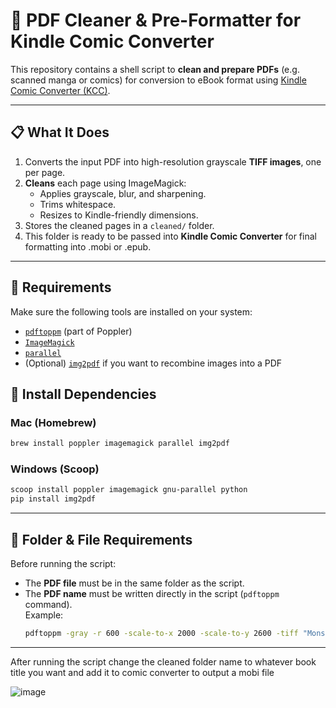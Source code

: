 # 🧼 PDF Cleaner & Pre-Formatter for Kindle Comic Converter

This repository contains a shell script to **clean and prepare PDFs** (e.g. scanned manga or comics) for conversion to eBook format using [Kindle Comic Converter (KCC)](https://github.com/ciromattia/kcc).

---

## 📋 What It Does

1. Converts the input PDF into high-resolution grayscale **TIFF images**, one per page.
2. **Cleans** each page using ImageMagick:
   - Applies grayscale, blur, and sharpening.
   - Trims whitespace.
   - Resizes to Kindle-friendly dimensions.
3. Stores the cleaned pages in a `cleaned/` folder.
4. This folder is ready to be passed into **Kindle Comic Converter** for final formatting into .mobi or .epub.

---

## 📝 Requirements

Make sure the following tools are installed on your system:

- [`pdftoppm`](https://poppler.freedesktop.org/) (part of Poppler)
- [`ImageMagick`](https://imagemagick.org/)
- [`parallel`](https://www.gnu.org/software/parallel/)
- (Optional) [`img2pdf`](https://github.com/josch/img2pdf) if you want to recombine images into a PDF


## 🧰 Install Dependencies

### Mac (Homebrew)

```bash
brew install poppler imagemagick parallel img2pdf
```

### Windows (Scoop)

```bash
scoop install poppler imagemagick gnu-parallel python
pip install img2pdf
```
---

## 📂 Folder & File Requirements

Before running the script:

- The **PDF file** must be in the same folder as the script.
- The **PDF name** must be written directly in the script (`pdftoppm` command).  
  Example:
  ```bash
  pdftoppm -gray -r 600 -scale-to-x 2000 -scale-to-y 2600 -tiff "Monster Volume 11 - PDF Room.pdf" tmp

---

After running the script change the cleaned folder name to whatever book title you want and add it to comic converter to output a mobi file 

![image](https://github.com/user-attachments/assets/95cdfd90-72f8-4912-84af-fd31c2fdae92)
